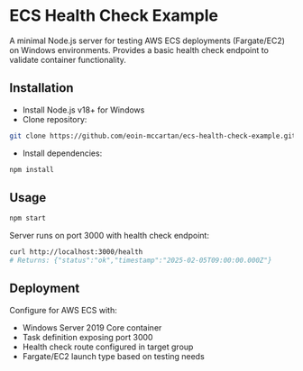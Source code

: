# ECS Health Check Example

A minimal Node.js server for testing AWS ECS deployments (Fargate/EC2) on Windows environments. Provides a basic health
check endpoint to validate container functionality.

## Installation

- Install Node.js v18+ for Windows
- Clone repository:

```bash
git clone https://github.com/eoin-mccartan/ecs-health-check-example.git
```

- Install dependencies:

```bash
npm install
```

## Usage

```bash
npm start
```

Server runs on port 3000 with health check endpoint:

```bash
curl http://localhost:3000/health
# Returns: {"status":"ok","timestamp":"2025-02-05T09:00:00.000Z"}
```

## Deployment

Configure for AWS ECS with:

- Windows Server 2019 Core container
- Task definition exposing port 3000
- Health check route configured in target group
- Fargate/EC2 launch type based on testing needs
